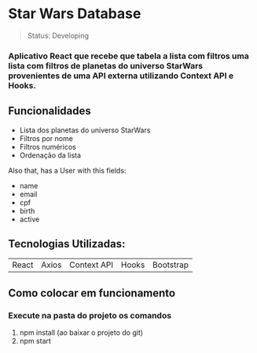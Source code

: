 
# Star Wars Database

> Status: Developing

### Aplicativo React que recebe que tabela a lista com filtros uma lista com filtros de planetas do universo StarWars provenientes de uma API externa utilizando Context API e Hooks.


## Funcionalidades

+ Lista dos planetas do universo StarWars 
+ Filtros por nome
+ Filtros numéricos
+ Ordenação da lista
  
Also that, has a User with this fields:

+ name
+ email
+ cpf
+ birth
+ active

## Tecnologias Utilizadas:

<table>
  <tr>
    <td>React</td>
    <td>Axios</td>
    <td>Context API</td>
    <td>Hooks</td>
    <td>Bootstrap</td>
  </tr>
</table>

## Como colocar em funcionamento
### Execute na pasta do projeto os comandos

1) npm install (ao baixar o projeto do git)
2) npm start
